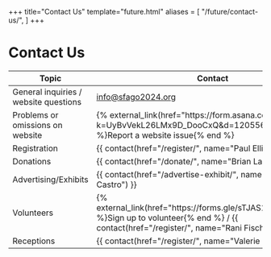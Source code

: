 +++
title="Contact Us"
template="future.html"
aliases = [
  "/future/contact-us/",
]
+++

# Contact Us

<table class="left">
<thead>
	<tr>
		<th><strong>Topic</strong></th>
		<th><strong>Contact</strong></th>
	</tr>
</thead>
<tbody>
	<tr>
		<td>General inquiries / website questions</td>
		<td><a href="mailto:info@sfago2024.org">info@sfago2024.org</a></td>
	</tr>
	<tr>
		<td>Problems or omissions on website</td>
		<td>{% external_link(href="https://form.asana.com/?k=UyBvVekL26LMx9D_DooCxQ&d=1205562629066489") %}Report a website issue{% end %}</td>
	</tr>
	<tr>
		<td>Registration</td>
		<td>{{ contact(href="/register/", name="Paul Ellison") }}</td>
	</tr>
	<tr>
		<td>Donations</td>
		<td>{{ contact(href="/donate/", name="Brian Larsen") }}</td>
	</tr>
	<tr>
		<td>Advertising/Exhibits</td>
		<td>{{ contact(href="/advertise-exhibit/", name="Maury A. Castro") }}</td>
	</tr>
	<tr>
		<td>Volunteers</td>
		<td>{% external_link(href="https://forms.gle/sTJAS18rVyu3R4me8") %}Sign up to volunteer{% end %} / {{ contact(href="/register/", name="Rani Fischer") }}</td>
	</tr>
	<tr>
		<td>Receptions</td>
		<td>{{ contact(href="/register/", name="Valerie Franzen") }}</td>
	</tr>
</tbody>
</table>
